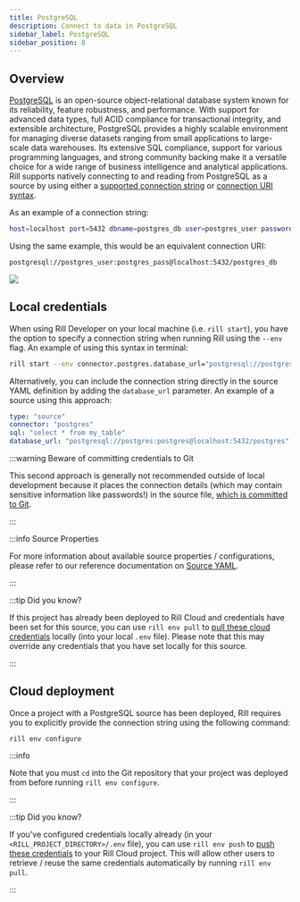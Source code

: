 ```yaml
---
title: PostgreSQL
description: Connect to data in PostgreSQL
sidebar_label: PostgreSQL
sidebar_position: 8
---
```


<!-- WARNING: There are links to this page in source code. If you move it, find and replace the links and consider adding a redirect in docusaurus.config.js. -->

## Overview

[PostgreSQL](https://www.postgresql.org/docs/current/intro-whatis.html) is an open-source object-relational database system known for its reliability, feature robustness, and performance. With support for advanced data types, full ACID compliance for transactional integrity, and extensible architecture, PostgreSQL provides a highly scalable environment for managing diverse datasets ranging from small applications to large-scale data warehouses. Its extensive SQL compliance, support for various programming languages, and strong community backing make it a versatile choice for a wide range of business intelligence and analytical applications. Rill supports natively connecting to and reading from PostgreSQL as a source by using either a [supported connection string](https://www.postgresql.org/docs/current/libpq-connect.html#LIBPQ-CONNSTRING) or [connection URI syntax](https://www.postgresql.org/docs/current/libpq-connect.html#LIBPQ-CONNSTRING-URIS).

As an example of a connection string:
```bash
host=localhost port=5432 dbname=postgres_db user=postgres_user password=postgres_pass
```

Using the same example, this would be an equivalent connection URI:
```bash
postgresql://postgres_user:postgres_pass@localhost:5432/postgres_db
```

<img src = '/img/reference/connectors/postgres/postgresql.png' class='centered' />
<br />

## Local credentials

When using Rill Developer on your local machine (i.e. `rill start`), you have the option to specify a connection string when running Rill using the `--env` flag.
An example of using this syntax in terminal:

```bash
rill start --env connector.postgres.database_url="postgresql://postgres:postgres@localhost:5432/postgres"
```

Alternatively, you can include the connection string directly in the source YAML definition by adding the `database_url` parameter. 
An example of a source using this approach:

```yaml
type: "source"
connector: "postgres"
sql: "select * from my_table"
database_url: "postgresql://postgres:postgres@localhost:5432/postgres"
```

:::warning Beware of committing credentials to Git

This second approach is generally not recommended outside of local development because it places the connection details (which may contain sensitive information like passwords!) in the source file, <u>which is committed to Git</u>.

:::

:::info Source Properties

For more information about available source properties / configurations, please refer to our reference documentation on [Source YAML](../../reference/project-files/index.md).

:::

:::tip Did you know?

If this project has already been deployed to Rill Cloud and credentials have been set for this source, you can use `rill env pull` to [pull these cloud credentials](/ingest/connect/credentials.md#rill-env-pull) locally (into your local `.env` file). Please note that this may override any credentials that you have set locally for this source.

:::

## Cloud deployment

Once a project with a PostgreSQL source has been deployed, Rill requires you to explicitly provide the connection string using the following command:

```
rill env configure
```

:::info

Note that you must `cd` into the Git repository that your project was deployed from before running `rill env configure`.

:::

:::tip Did you know?

If you've configured credentials locally already (in your `<RILL_PROJECT_DIRECTORY>/.env` file), you can use `rill env push` to [push these credentials](/ingest/connect/credentials.md#rill-env-push) to your Rill Cloud project. This will allow other users to retrieve / reuse the same credentials automatically by running `rill env pull`.

:::